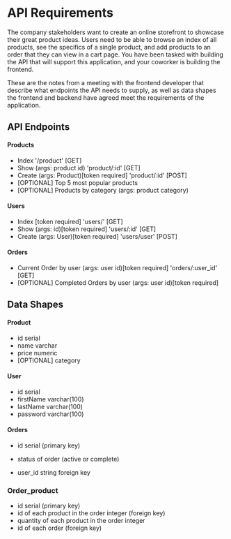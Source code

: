 # API Requirements
The company stakeholders want to create an online storefront to showcase their great product ideas. Users need to be able to browse an index of all products, see the specifics of a single product, and add products to an order that they can view in a cart page. You have been tasked with building the API that will support this application, and your coworker is building the frontend.

These are the notes from a meeting with the frontend developer that describe what endpoints the API needs to supply, as well as data shapes the frontend and backend have agreed meet the requirements of the application. 

## API Endpoints
#### Products
- Index '/product' [GET]
- Show (args: product id) 'product/:id' [GET]
- Create (args: Product)[token required] 'product/:id' [POST]
- [OPTIONAL] Top 5 most popular products 
- [OPTIONAL] Products by category (args: product category)

#### Users
- Index [token required] 'users/' [GET]
- Show (args: id)[token required] 'users/:id' [GET]
- Create (args: User)[token required] 'users/user' [POST]

#### Orders
- Current Order by user (args: user id)[token required] 'orders/:user_id' [GET]
- [OPTIONAL] Completed Orders by user (args: user id)[token required]

## Data Shapes
#### Product
-  id serial
- name varchar
- price numeric
- [OPTIONAL] category

#### User
- id serial
- firstName varchar(100)
- lastName varchar(100)
- password varchar(100)

#### Orders
- id serial (primary key)
- status of order (active or complete) 

- user_id string foreign key


### Order_product
- id serial (primary key)
- id of each product in the order integer (foreign key)
- quantity of each product in the order integer
- id of each order (foreign key)